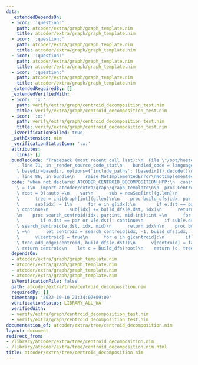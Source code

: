 ```yaml
---
data:
  _extendedDependsOn:
  - icon: ':question:'
    path: atcoder/extra/graph/graph_template.nim
    title: atcoder/extra/graph/graph_template.nim
  - icon: ':question:'
    path: atcoder/extra/graph/graph_template.nim
    title: atcoder/extra/graph/graph_template.nim
  - icon: ':question:'
    path: atcoder/extra/graph/graph_template.nim
    title: atcoder/extra/graph/graph_template.nim
  - icon: ':question:'
    path: atcoder/extra/graph/graph_template.nim
    title: atcoder/extra/graph/graph_template.nim
  _extendedRequiredBy: []
  _extendedVerifiedWith:
  - icon: ':x:'
    path: verify/extra/graph/centroid_decomposition_test.nim
    title: verify/extra/graph/centroid_decomposition_test.nim
  - icon: ':x:'
    path: verify/extra/graph/centroid_decomposition_test.nim
    title: verify/extra/graph/centroid_decomposition_test.nim
  _isVerificationFailed: true
  _pathExtension: nim
  _verificationStatusIcon: ':x:'
  attributes:
    links: []
  bundledCode: "Traceback (most recent call last):\n  File \"/opt/hostedtoolcache/Python/3.10.8/x64/lib/python3.10/site-packages/onlinejudge_verify/documentation/build.py\"\
    , line 71, in _render_source_code_stat\n    bundled_code = language.bundle(stat.path,\
    \ basedir=basedir, options={'include_paths': [basedir]}).decode()\n  File \"/opt/hostedtoolcache/Python/3.10.8/x64/lib/python3.10/site-packages/onlinejudge_verify/languages/nim.py\"\
    , line 86, in bundle\n    raise NotImplementedError\nNotImplementedError\n"
  code: "when not declared ATCODER_CENTROID_DECOMPOSITION_HPP:\n  const ATCODER_CENTROID_DECOMPOSITION_HPP*\
    \ = 1\n  import atcoder/extra/graph/graph_template\n\n  proc CentroidDecomposition*[G:Graph](g:G,\
    \ root = 0):auto =\n    var\n      sub = newSeq[int](g.len)\n      v = newSeq[bool](g.len)\n\
    \      tree = initGraph[int](g.len)\n\n    proc build_dfs(idx, par:int):int =\n\
    \      sub[idx] = 1\n      for e in g[idx]:\n        if e.dst == par or v[e.dst]:\
    \ continue\n        sub[idx] += build_dfs(e.dst, idx)\n      return sub[idx]\n\
    \n    proc search_centroid(idx, par:int, mid:int):int =\n      for e in g[idx]:\n\
    \        if e.dst == par or v[e.dst]: continue\n        if sub[e.dst] > mid: return\
    \ search_centroid(e.dst, idx, mid)\n      return idx\n\n    proc build_dfs(idx:int):int\
    \ =\n      let centroid = search_centroid(idx, -1, build_dfs(idx, -1) div 2)\n\
    \      v[centroid] = true\n      for e in g[centroid]:\n        if not v[e.dst]:\
    \ tree.add_edge(centroid, build_dfs(e.dst))\n      v[centroid] = false\n     \
    \ return centroid\n    let c = build_dfs(root)\n    return (c, tree)\n"
  dependsOn:
  - atcoder/extra/graph/graph_template.nim
  - atcoder/extra/graph/graph_template.nim
  - atcoder/extra/graph/graph_template.nim
  - atcoder/extra/graph/graph_template.nim
  isVerificationFile: false
  path: atcoder/extra/tree/centroid_decomposition.nim
  requiredBy: []
  timestamp: '2022-10-10 21:34:07+09:00'
  verificationStatus: LIBRARY_ALL_WA
  verifiedWith:
  - verify/extra/graph/centroid_decomposition_test.nim
  - verify/extra/graph/centroid_decomposition_test.nim
documentation_of: atcoder/extra/tree/centroid_decomposition.nim
layout: document
redirect_from:
- /library/atcoder/extra/tree/centroid_decomposition.nim
- /library/atcoder/extra/tree/centroid_decomposition.nim.html
title: atcoder/extra/tree/centroid_decomposition.nim
---
```

